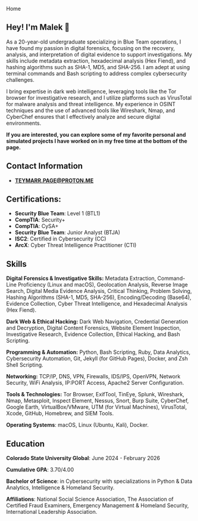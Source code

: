 Home

## **Hey! I'm Malek** 👋
As a 20-year-old undergraduate specializing in Blue Team operations, I have found my passion in digital forensics, focusing on the recovery, analysis, and interpretation of digital evidence to support investigations. My skills include metadata extraction, hexadecimal analysis (Hex Fiend), and hashing algorithms such as SHA-1, MD5, and SHA-256. I am adept at using terminal commands and Bash scripting to address complex cybersecurity challenges.

I bring expertise in dark web intelligence, leveraging tools like the Tor browser for investigative research, and I utilize platforms such as VirusTotal for malware analysis and threat intelligence. My experience in OSINT techniques and the use of advanced tools like Wireshark, Nmap, and CyberChef ensures that I effectively analyze and secure digital environments.

**If you are interested, you can explore some of my favorite personal and simulated projects I have worked on in my free time at the bottom of the page.**

## Contact Information
- **TEYMARR.PAGE@PROTON.ME**

## **Certifications**:
- **Security Blue Team**: Level 1 (BTL1)
- **CompTIA**: Security+
- **CompTIA**: CySA+
- **Security Blue Team**: Junior Analyst (BTJA)
- **ISC2**: Certified in Cybersecurity (CC)
- **ArcX**: Cyber Threat Intelligence Practitioner (CTI)


## **Skills**
**Digital Forensics & Investigative Skills:**
Metadata Extraction, Command-Line Proficiency (Linux and macOS), Geolocation Analysis, Reverse Image Search, Digital Media Evidence Analysis, Critical Thinking, Problem Solving, Hashing Algorithms (SHA-1, MD5, SHA-256), Encoding/Decoding (Base64), Evidence Collection, Cyber Threat Intelligence, and Hexadecimal Analysis (Hex Fiend).

**Dark Web & Ethical Hacking:**
Dark Web Navigation, Credential Generation and Decryption, Digital Content Forensics, Website Element Inspection, Investigative Research, Evidence Collection, Ethical Hacking, and Bash Scripting.

**Programming & Automation:**
Python, Bash Scripting, Ruby, Data Analytics, Cybersecurity Automation, Git, Jekyll (for GitHub Pages), Docker, and Zsh Shell Scripting.

**Networking:**
TCP/IP, DNS, VPN, Firewalls, IDS/IPS, OpenVPN, Network Security, WiFi Analysis, IP:PORT Access, Apache2 Server Configuration.

**Tools & Technologies:**
Tor Browser, ExifTool, TinEye, Splunk, Wireshark, Nmap, Metasploit, Inspect Element, Nessus, Snort, Burp Suite, CyberChef, Google Earth, VirtualBox/VMware, UTM (for Virtual Machines), VirusTotal, Xcode, GitHub, Homebrew, and SIEM Tools.

**Operating Systems**:
macOS, Linux (Ubuntu, Kali), Docker.


## **Education**
**Colorado State University Global**: June 2024 - February 2026

**Cumulative GPA**: 3.70/4.00

**Bachelor of Science**: in Cybersecurity with specializations in Python & Data Analytics, Intelligence & Homeland Security.

**Affiliations**: National Social Science Association, The Association of Certified Fraud Examiners, Emergency Management & Homeland Security, International Leadership Association.

